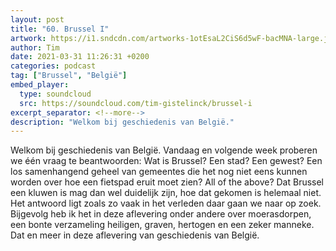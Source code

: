 ```yaml
---
layout: post
title: "60. Brussel I"
artwork: https://i1.sndcdn.com/artworks-1otEsaL2CiS6d5wF-bacMNA-large.jpg
author: Tim
date: 2021-03-31 11:26:31 +0200
categories: podcast
tag: ["Brussel", "België"]
embed_player:
  type: soundcloud
  src: https://soundcloud.com/tim-gistelinck/brussel-i
excerpt_separator: <!--more-->
description: "Welkom bij geschiedenis van België."
---
```

Welkom bij geschiedenis van België. Vandaag en volgende week proberen we één vraag te beantwoorden: Wat is Brussel? Een stad? Een gewest? Een los samenhangend geheel van gemeentes die het nog niet eens kunnen worden over hoe een fietspad eruit moet zien? All of the above? Dat Brussel een kluwen is mag dan wel duidelijk zijn, hoe dat gekomen is helemaal niet. Het antwoord ligt zoals zo vaak in het verleden daar gaan we naar op zoek. Bijgevolg heb ik het in deze aflevering onder andere over moerasdorpen, een bonte verzameling heiligen, graven, hertogen en een zeker manneke. Dat en meer in deze aflevering van geschiedenis van België.